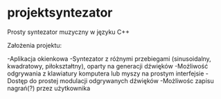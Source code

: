# projektsyntezator
Prosty syntezator muzyczny w języku C++

Założenia projektu:

-Aplikacja okienkowa
-Syntezator z różnymi przebiegami (sinusoidalny, kwadratowy, piłokształtny), oparty na generacji dźwięków
-Możliwość odgrywania z klawiatury komputera lub myszy na prostym interfejsie
-Dostęp do prostej modulacji odgrywanych dźwięków
-Możliwośc zapisu nagrań(?) przez użytkownika

